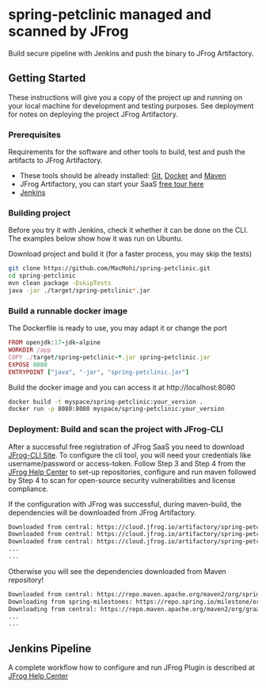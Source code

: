 # spring-petclinic managed and scanned by JFrog

Build secure pipeline with Jenkins and push the binary to JFrog Artifactory.

## Getting Started

These instructions will give you a copy of the project up and running on
your local machine for development and testing purposes. See deployment
for notes on deploying the project JFrog Artifactory.

### Prerequisites

Requirements for the software and other tools to build, test and push the artifacts to JFrog Artifactory.
- These tools should be already installed: [Git](https://git-scm.com/book/en/v2/Getting-Started-Installing-Git), [Docker](https://docs.docker.com/engine/install/) and [Maven](https://maven.apache.org/install.html)
- JFrog Artifactory, you can start your SaaS [free tour here](https://jfrog.com/start-free/?utm_source=product_tour#trialOptions)
- [Jenkins](https://www.jenkins.io/doc/book/installing/)

### Building project

Before you try it with Jenkins, check it whether it can be done on the CLI.
The examples below show how it was run on Ubuntu.

Download project and build it (for a faster process, you may skip the tests)
```sh
git clone https://github.com/MacMohi/spring-petclinic.git
cd spring-petclinic
mvn clean package -DskipTests
java -jar ./target/spring-petclinic*.jar
```

### Build a runnable docker image

The Dockerfile is ready to use, you may adapt it or change the port
```ruby
FROM openjdk:17-jdk-alpine
WORKDIR /app
COPY ./target/spring-petclinic-*.jar spring-petclinic.jar
EXPOSE 8080
ENTRYPOINT ["java", "-jar", "spring-petclinic.jar"]
```

Build the docker image and you can access it at http://localhost:8080
```sh
docker build -t myspace/spring-petclinic:your_version .
docker run -p 8080:8080 myspace/spring-petclinic:your_version
```

### Deployment: Build and scan the project with JFrog-CLI

After a successful free registration of JFrog SaaS you need to download [JFrog-CLI Site](https://docs.jfrog-applications.jfrog.io/jfrog-applications/jfrog-cli/install).
To configure the cli tool, you will need your credentials like username/password or access-token.
Follow Step 3 and Step 4 from the [JFrog Help Center](https://jfrog.com/help/r/get-started-with-the-jfrog-platform/step-3-add-maven-repositories-and-artifacts) to set-up repositories,
configure and run maven followed by Step 4 to scan for open-source security vulnerabilities and license compliance.

If the configuration with JFrog was successful, during maven-build, the dependencies will be downloaded from JFrog Artifactory.
```sh
Downloaded from central: https://cloud.jfrog.io/artifactory/spring-petclinic-libs-release/com/fasterxml/jackson/....
Downloaded from central: https://cloud.jfrog.io/artifactory/spring-petclinic-libs-release/org/graalvm/buildtools/....
Downloaded from central: https://cloud.jfrog.io/artifactory/spring-petclinic-libs-release/org/codehaus/plexus/....
...
...
```
Otherwise you will see the dependencies downloaded from Maven repository!
```sh
Downloaded from central: https://repo.maven.apache.org/maven2/org/springframework/boot/spring-boot-dependencies/....
Downloading from spring-milestones: https://repo.spring.io/milestone/org/graalvm/buildtools/native-maven-plugin/0.10.3/....
Downloading from central: https://repo.maven.apache.org/maven2/org/graalvm/buildtools/native-maven-plugin/0.10.3/....
...
...
```

## Jenkins Pipeline

A complete workflow how to configure and run JFrog Plugin is described at [JFrog Help Center](https://jfrog.com/help/r/artifactory-how-to-use-jfrog-cli-in-jenkins-using-jfrog-plugin/how-to-run-jfrog-cli-commands-using-jfrog-plugin-inside-jenkins)

